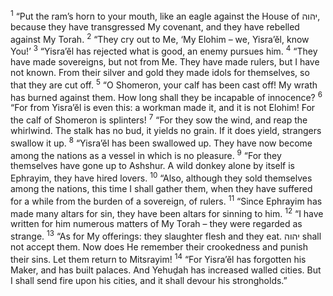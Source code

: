 <sup>1</sup> “Put the ram’s horn to your mouth, like an eagle against the House of יהוה, because they have transgressed My covenant, and they have rebelled against My Torah.
<sup>2</sup> “They cry out to Me, ‘My Elohim – we, Yisra’ĕl, know You!’
<sup>3</sup> “Yisra’ĕl has rejected what is good, an enemy pursues him.
<sup>4</sup> “They have made sovereigns, but not from Me. They have made rulers, but I have not known. From their silver and gold they made idols for themselves, so that they are cut off.
<sup>5</sup> “O Shomeron, your calf has been cast off! My wrath has burned against them. How long shall they be incapable of innocence?
<sup>6</sup> “For from Yisra’ĕl is even this: a workman made it, and it is not Elohim! For the calf of Shomeron is splinters!
<sup>7</sup> “For they sow the wind, and reap the whirlwind. The stalk has no bud, it yields no grain. If it does yield, strangers swallow it up.
<sup>8</sup> “Yisra’ĕl has been swallowed up. They have now become among the nations as a vessel in which is no pleasure.
<sup>9</sup> “For they themselves have gone up to Ashshur. A wild donkey alone by itself is Ephrayim, they have hired lovers.
<sup>10</sup> “Also, although they sold themselves among the nations, this time I shall gather them, when they have suffered for a while from the burden of a sovereign, of rulers.
<sup>11</sup> “Since Ephrayim has made many altars for sin, they have been altars for sinning to him.
<sup>12</sup> “I have written for him numerous matters of My Torah – they were regarded as strange.
<sup>13</sup> “As for My offerings: they slaughter flesh and they eat. יהוה shall not accept them. Now does He remember their crookedness and punish their sins. Let them return to Mitsrayim!
<sup>14</sup> “For Yisra’ĕl has forgotten his Maker, and has built palaces. And Yehuḏah has increased walled cities. But I shall send fire upon his cities, and it shall devour his strongholds.”

